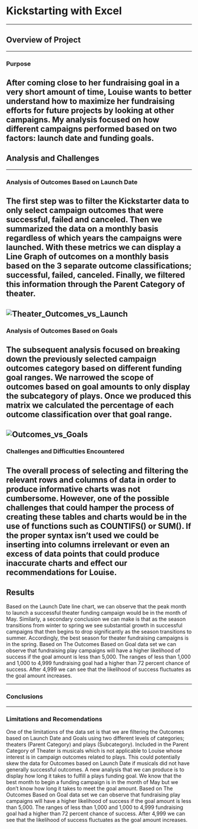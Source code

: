 # Kickstarting with Excel
---
## Overview of Project
---
### Purpose
After coming close to her fundraising goal in a very short amount of time, Louise wants to better understand how to maximize her fundraising efforts for future projects by looking at other campaigns. My analysis focused on how different campaigns performed based on two factors: launch date and funding goals.
---
## Analysis and Challenges
---
### Analysis of Outcomes Based on Launch Date
The first step was to filter the Kickstarter data to only select campaign outcomes that were successful, failed and canceled. Then we summarized the data on a monthly basis regardless of which years the campaigns were launched. With these metrics we can display a Line Graph of outcomes on a monthly basis based on the 3 separate outcome classifications; successful, failed, canceled. Finally, we filtered this information through the Parent Category of theater.
---
![Theater_Outcomes_vs_Launch](https://user-images.githubusercontent.com/99817571/155741310-e89521f7-d7c3-4052-94e0-52f6d6824522.png)
---
### Analysis of Outcomes Based on Goals 
The subsequent analysis focused on breaking down the previously selected campaign outcomes category based on different funding goal ranges. We narrowed the scope of outcomes based on goal amounts to only display the subcategory of plays. Once we produced this matrix we calculated the percentage of each outcome classification over that goal range.
---
![Outcomes_vs_Goals](https://user-images.githubusercontent.com/99817571/155741446-f60e2292-cb3f-48e6-b788-fe8175d1ead2.png)
---
### Challenges and Difficulties Encountered
The overall process of selecting and filtering the relevant rows and columns of data in order to produce informative charts was not cumbersome. However, one of the possible challenges that could hamper the process of creating these tables and charts would be in the use of functions such as COUNTIFS() or SUM(). If the proper syntax isn’t used we could be inserting into columns irrelevant or even an excess of data points that could produce inaccurate charts and effect our recommendations for Louise.
---
## Results
Based on the Launch Date line chart, we can observe that the peak month to launch a successful theater funding campaign would be in the month of May. Similarly, a secondary conclusion we can make is that as the season transitions from winter to spring we see substantial growth in successful campaigns that then begins to drop significantly as the season transitions to summer. Accordingly, the best season for theater fundraising campaigns is in the spring.
Based on The Outcomes Based on Goal data set we can observe that fundraising play campaigns will have a higher likelihood of success if the goal amount is less than 5,000. The ranges of less than 1,000 and 1,000 to 4,999 fundraising goal had a higher than 72 percent chance of success. After 4,999 we can see that the likelihood of success fluctuates as the goal amount increases.

---
### Conclusions
---
### Limitations and Recomendations
One of the limitations of the data set is that we are filtering the Outcomes based on Launch Date and Goals using two different levels of categories; theaters (Parent Category) and plays (Subcategory). Included in the Parent Category of Theater is musicals which is not applicable to Louise whose interest is in campaign outcomes related to plays. This could potentially skew the data for Outcomes based on Launch Date if musicals did not have generally successful outcomes.
A new analysis that we can produce is to display how long it takes to fulfill a plays funding goal. We know that the best month to begin a funding campaign is in the month of May but we don’t know how long it takes to meet the goal amount.
Based on The Outcomes Based on Goal data set we can observe that fundraising play campaigns will have a higher likelihood of success if the goal amount is less than 5,000. The ranges of less than 1,000 and 1,000 to 4,999 fundraising goal had a higher than 72 percent chance of success. After 4,999 we can see that the likelihood of success fluctuates as the goal amount increases.
